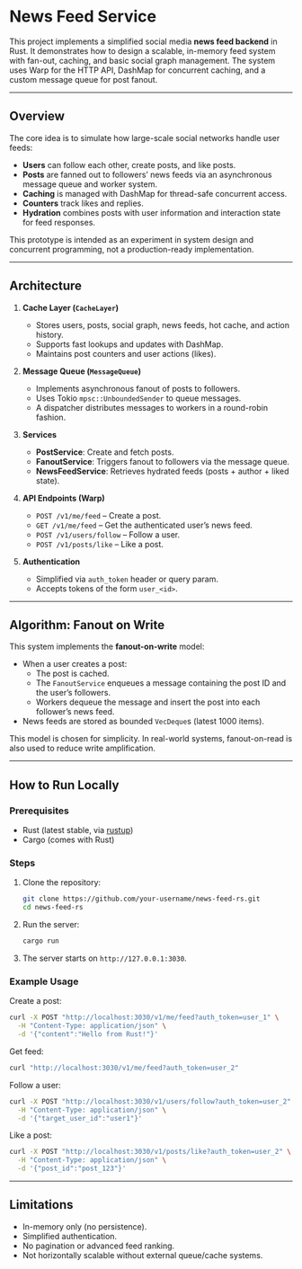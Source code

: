 # News Feed Service

This project implements a simplified social media **news feed backend** in Rust. It demonstrates how to design a scalable, in-memory feed system with fan-out, caching, and basic social graph management. The system uses Warp for the HTTP API, DashMap for concurrent caching, and a custom message queue for post fanout.

---

## Overview

The core idea is to simulate how large-scale social networks handle user feeds:

- **Users** can follow each other, create posts, and like posts.
- **Posts** are fanned out to followers’ news feeds via an asynchronous message queue and worker system.
- **Caching** is managed with DashMap for thread-safe concurrent access.
- **Counters** track likes and replies.
- **Hydration** combines posts with user information and interaction state for feed responses.

This prototype is intended as an experiment in system design and concurrent programming, not a production-ready implementation.

---

## Architecture

1. **Cache Layer (`CacheLayer`)**
   - Stores users, posts, social graph, news feeds, hot cache, and action history.
   - Supports fast lookups and updates with DashMap.
   - Maintains post counters and user actions (likes).

2. **Message Queue (`MessageQueue`)**
   - Implements asynchronous fanout of posts to followers.
   - Uses Tokio `mpsc::UnboundedSender` to queue messages.
   - A dispatcher distributes messages to workers in a round-robin fashion.

3. **Services**
   - **PostService**: Create and fetch posts.
   - **FanoutService**: Triggers fanout to followers via the message queue.
   - **NewsFeedService**: Retrieves hydrated feeds (posts + author + liked state).

4. **API Endpoints (Warp)**
   - `POST /v1/me/feed` – Create a post.
   - `GET /v1/me/feed` – Get the authenticated user’s news feed.
   - `POST /v1/users/follow` – Follow a user.
   - `POST /v1/posts/like` – Like a post.

5. **Authentication**
   - Simplified via `auth_token` header or query param.
   - Accepts tokens of the form `user_<id>`.

---

## Algorithm: Fanout on Write

This system implements the **fanout-on-write** model:

- When a user creates a post:
  - The post is cached.
  - The `FanoutService` enqueues a message containing the post ID and the user’s followers.
  - Workers dequeue the message and insert the post into each follower’s news feed.
- News feeds are stored as bounded `VecDeque`s (latest 1000 items).

This model is chosen for simplicity. In real-world systems, fanout-on-read is also used to reduce write amplification.

---

## How to Run Locally

### Prerequisites

- Rust (latest stable, via [rustup](https://rustup.rs/))
- Cargo (comes with Rust)

### Steps

1. Clone the repository:

   ```bash
   git clone https://github.com/your-username/news-feed-rs.git
   cd news-feed-rs
   ```

2. Run the server:

   ```bash
   cargo run
   ```

3. The server starts on `http://127.0.0.1:3030`.

### Example Usage

Create a post:

```bash
curl -X POST "http://localhost:3030/v1/me/feed?auth_token=user_1" \
  -H "Content-Type: application/json" \
  -d '{"content":"Hello from Rust!"}'
```

Get feed:

```bash
curl "http://localhost:3030/v1/me/feed?auth_token=user_2"
```

Follow a user:

```bash
curl -X POST "http://localhost:3030/v1/users/follow?auth_token=user_2" \
  -H "Content-Type: application/json" \
  -d '{"target_user_id":"user1"}'
```

Like a post:

```bash
curl -X POST "http://localhost:3030/v1/posts/like?auth_token=user_2" \
  -H "Content-Type: application/json" \
  -d '{"post_id":"post_123"}'
```

---

## Limitations

- In-memory only (no persistence).
- Simplified authentication.
- No pagination or advanced feed ranking.
- Not horizontally scalable without external queue/cache systems.
